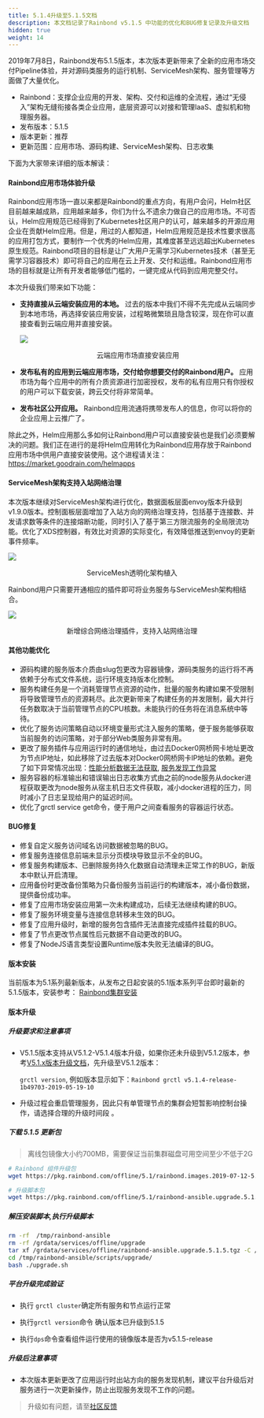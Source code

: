 ```yaml
---
title: 5.1.4升级至5.1.5文档
description: 本文档记录了Rainbond v5.1.5 中功能的优化和BUG修复记录及升级文档
hidden: true
weight: 14
---
```


2019年7月8日，Rainbond发布5.1.5版本，本次版本更新带来了全新的应用市场交付Pipeline体验，并对源码类服务的运行机制、ServiceMesh架构、服务管理等方面做了大量优化。

- Rainbond：支撑企业应用的开发、架构、交付和运维的全流程，通过“无侵入”架构无缝衔接各类企业应用，底层资源可以对接和管理IaaS、虚拟机和物理服务器。
- 发布版本：5.1.5
- 版本更新：推荐
- 更新范围：应用市场、源码构建、ServiceMesh架构、日志收集

下面为大家带来详细的版本解读：

#### Rainbond应用市场体验升级

Rainbond应用市场一直以来都是Rainbond的重点方向，有用户会问，Helm社区目前越来越成熟，应用越来越多，你们为什么不遗余力做自己的应用市场。不可否认，Helm应用规范已经得到了Kubernetes社区用户的认可，越来越多的开源应用企业在贡献Helm应用。但是，用过的人都知道，Helm应用规范是技术性要求很高的应用打包方式，要制作一个优秀的Helm应用，其难度甚至远远超出Kubernetes原生规范。Rainbond项目的目标是让广大用户无需学习Kubernetes技术（甚至无需学习容器技术）即可将自己的应用在云上开发、交付和运维。Rainbond应用市场的目标就是让所有开发者能够低门槛的，一键完成从代码到应用完整交付。

本次升级我们带来如下功能：

- <b>支持直接从云端安装应用的本地。</b> 过去的版本中我们不得不先完成从云端同步到本地市场，再选择安装应用安装，过程略微繁琐且隐含较深，现在你可以直接查看到云端应用并直接安装。

  ![](https://grstatic.oss-cn-shanghai.aliyuncs.com/images/5.1.5/app-install.gif)

  <center>云端应用市场直接安装应用</center>

- <b>发布私有的应用到云端应用市场，交付给你想要交付的Rainbond用户。</b> 应用市场为每个应用中的所有介质资源进行加密授权，发布的私有应用只有你授权的用户可以下载安装，跨云交付将非常简单。

- <b>发布社区公开应用。</b> Rainbond应用流通将携带发布人的信息，你可以将你的企业应用上云推广了。

除此之外，Helm应用那么多如何让Rainbond用户可以直接安装也是我们必须要解决的问题。我们正在进行的是将Helm应用转化为Rainbond应用存放于Rainbond应用市场中供用户直接安装使用。这个进程请关注：https://market.goodrain.com/helmapps

#### ServiceMesh架构支持入站网络治理

本次版本继续对ServiceMesh架构进行优化，数据面板层面envoy版本升级到v1.9.0版本。控制面板层面增加了入站方向的网络治理支持，包括基于连接数、并发请求数等条件的连接熔断功能，同时引入了基于第三方限流服务的全局限流功能。优化了XDS控制器，有效比对资源的实际变化，有效降低推送到envoy的更新事件频率。

![](https://grstatic.oss-cn-shanghai.aliyuncs.com/images/5.1.5/mesh-de.png)

<center>ServiceMesh透明化架构植入</center>

Rainbond用户只需要开通相应的插件即可将业务服务与ServiceMesh架构相结合。

![](https://grstatic.oss-cn-shanghai.aliyuncs.com/images/5.1.5/mesh-plugin.gif)

<center>新增综合网络治理插件，支持入站网络治理</center>

#### 其他功能优化

- 源码构建的服务版本介质由slug包更改为容器镜像，源码类服务的运行将不再依赖于分布式文件系统，运行环境支持版本化控制。
- 服务构建任务是一个消耗管理节点资源的动作，批量的服务构建如果不受限制将导致管理节点的资源耗尽。此次更新带来了构建任务的并发限制，最大并行任务数取决于当前管理节点的CPU核数。未能执行的任务将在消息系统中等待。
- 优化了服务访问策略自动以环境变量形式注入服务的策略，便于服务能够获取当前服务的访问策略，对于部分Web类服务非常有用。
- 更改了服务插件与应用运行时的通信地址，由过去Docker0网桥网卡地址更改为节点IP地址，如此移除了过去版本对Docker0网桥网卡IP地址的依赖。避免了如下异常情况出现：[性能分析数据无法获取](<https://t.goodrain.com/t/topic/728>), [服务发现工作异常](<https://t.goodrain.com/t/mysql/893>)
- 服务容器的标准输出和错误输出日志收集方式由之前的node服务从docker进程获取更改为node服务从宿主机日志文件获取，减小docker进程的压力，同时减小了日志呈现给用户的延迟时间。
- 优化了grctl service get命令，便于用户之间查看服务的容器运行状态。

#### BUG修复

- 修复自定义服务访问域名访问数据被忽略的BUG。
- 修复服务连接信息前端未显示分页模块导致显示不全的BUG。
- 修复服务构建版本、已删除服务持久化数据自动清理未正常工作的BUG，新版本中默认开启清理。
- 应用备份时更改备份策略为只备份服务当前运行的构建版本，减小备份数据，提供备份成功率。
- 修复了应用市场安装应用第一次未构建成功，后续无法继续构建的BUG。
- 修复了服务环境变量与连接信息转移未生效的BUG。
- 修复了应用升级时，新增的服务包含插件无法直接完成插件挂载的BUG。
- 修复了节点更改节点属性后元数据不自动更改的BUG。
- 修复了NodeJS语言类型设置Runtime版本失败无法编译的BUG。

#### 版本安装

当前版本为5.1系列最新版本，从发布之日起安装的5.1版本系列平台即时最新的5.1.5版本，安装参考：
[Rainbond集群安装](/docs/quick-start/rainbond_install/)

#### 版本升级

##### 升级要求和注意事项

- V5.1.5版本支持从V5.1.2-V5.1.4版本升级，如果你还未升级到V5.1.2版本，参考[V5.1.x版本升级文档](/docs/user-operations/upgrade/)，先升级至V5.1.2版本：

  `grctl version`,  例如版本显示如下：`Rainbond grctl v5.1.4-release-1b49703-2019-05-19-10`  

- 升级过程会重启管理服务，因此只有单管理节点的集群会短暂影响控制台操作，请选择合理的升级时间段 。

##### 下载 5.1.5 更新包

> 离线包镜像大小约700MB，需要保证当前集群磁盘可用空间至少不低于2G

```bash
# Rainbond 组件升级包
wget https://pkg.rainbond.com/offline/5.1/rainbond.images.2019-07-12-5.1.5.tgz -O /grdata/services/offline/rainbond.images.upgrade.5.1.5.tgz

# 升级脚本包
wget https://pkg.rainbond.com/offline/5.1/rainbond-ansible.upgrade.5.1.5.tgz -O /grdata/services/offline/rainbond-ansible.upgrade.5.1.5.tgz
```

##### 解压安装脚本,执行升级脚本

```bash
rm -rf  /tmp/rainbond-ansible
rm -rf /grdata/services/offline/upgrade
tar xf /grdata/services/offline/rainbond-ansible.upgrade.5.1.5.tgz -C /tmp/
cd /tmp/rainbond-ansible/scripts/upgrade/
bash ./upgrade.sh
```

##### 平台升级完成验证

- 执行 `grctl cluster`确定所有服务和节点运行正常

- 执行`grctl version`命令 确认版本已升级到5.1.5

- 执行`dps`命令查看组件运行使用的镜像版本是否为v5.1.5-release

##### 升级后注意事项

* 本次版本更新更改了应用运行时出站方向的服务发现机制，建议平台升级后对服务进行一次更新操作，防止出现服务发现不工作的问题。

>升级如有问题，请至[社区反馈](https://t.goodrain.com/)